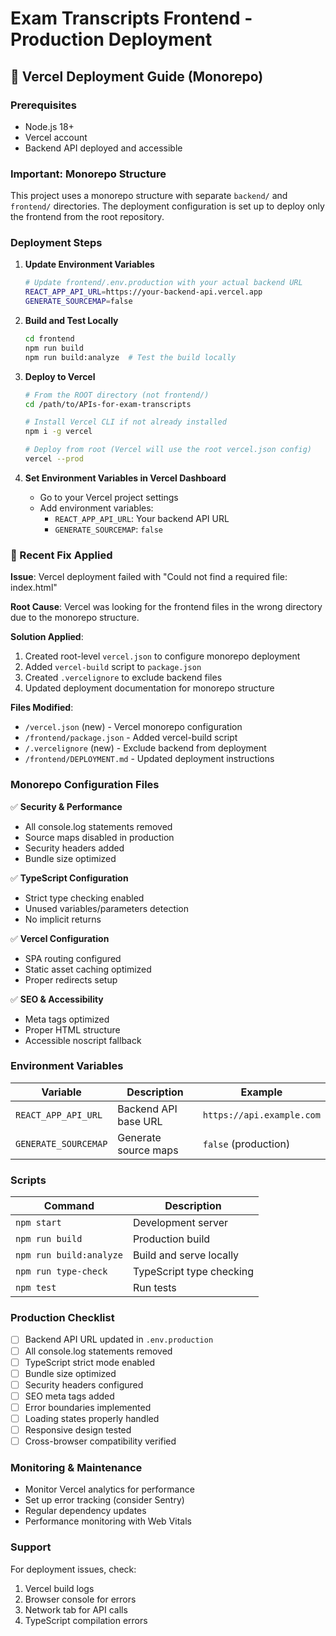 # Exam Transcripts Frontend - Production Deployment

## 🚀 Vercel Deployment Guide (Monorepo)

### Prerequisites
- Node.js 18+
- Vercel account
- Backend API deployed and accessible

### Important: Monorepo Structure
This project uses a monorepo structure with separate `backend/` and `frontend/` directories. The deployment configuration is set up to deploy only the frontend from the root repository.

### Deployment Steps

1. **Update Environment Variables**
   ```bash
   # Update frontend/.env.production with your actual backend URL
   REACT_APP_API_URL=https://your-backend-api.vercel.app
   GENERATE_SOURCEMAP=false
   ```

2. **Build and Test Locally**
   ```bash
   cd frontend
   npm run build
   npm run build:analyze  # Test the build locally
   ```

3. **Deploy to Vercel**
   ```bash
   # From the ROOT directory (not frontend/)
   cd /path/to/APIs-for-exam-transcripts
   
   # Install Vercel CLI if not already installed
   npm i -g vercel
   
   # Deploy from root (Vercel will use the root vercel.json config)
   vercel --prod
   ```

4. **Set Environment Variables in Vercel Dashboard**
   - Go to your Vercel project settings
   - Add environment variables:
     - `REACT_APP_API_URL`: Your backend API URL
     - `GENERATE_SOURCEMAP`: `false`

### 🔧 Recent Fix Applied

**Issue**: Vercel deployment failed with "Could not find a required file: index.html"

**Root Cause**: Vercel was looking for the frontend files in the wrong directory due to the monorepo structure.

**Solution Applied**:
1. Created root-level `vercel.json` to configure monorepo deployment
2. Added `vercel-build` script to `package.json`
3. Created `.vercelignore` to exclude backend files
4. Updated deployment documentation for monorepo structure

**Files Modified**:
- `/vercel.json` (new) - Vercel monorepo configuration
- `/frontend/package.json` - Added vercel-build script
- `/.vercelignore` (new) - Exclude backend from deployment
- `/frontend/DEPLOYMENT.md` - Updated deployment instructions

### Monorepo Configuration Files

✅ **Security & Performance**
- All console.log statements removed
- Source maps disabled in production
- Security headers added
- Bundle size optimized

✅ **TypeScript Configuration**
- Strict type checking enabled
- Unused variables/parameters detection
- No implicit returns

✅ **Vercel Configuration**
- SPA routing configured
- Static asset caching optimized
- Proper redirects setup

✅ **SEO & Accessibility**
- Meta tags optimized
- Proper HTML structure
- Accessible noscript fallback

### Environment Variables

| Variable | Description | Example |
|----------|-------------|---------|
| `REACT_APP_API_URL` | Backend API base URL | `https://api.example.com` |
| `GENERATE_SOURCEMAP` | Generate source maps | `false` (production) |

### Scripts

| Command | Description |
|---------|-------------|
| `npm start` | Development server |
| `npm run build` | Production build |
| `npm run build:analyze` | Build and serve locally |
| `npm run type-check` | TypeScript type checking |
| `npm test` | Run tests |

### Production Checklist

- [ ] Backend API URL updated in `.env.production`
- [ ] All console.log statements removed
- [ ] TypeScript strict mode enabled
- [ ] Bundle size optimized
- [ ] Security headers configured
- [ ] SEO meta tags added
- [ ] Error boundaries implemented
- [ ] Loading states properly handled
- [ ] Responsive design tested
- [ ] Cross-browser compatibility verified

### Monitoring & Maintenance

- Monitor Vercel analytics for performance
- Set up error tracking (consider Sentry)
- Regular dependency updates
- Performance monitoring with Web Vitals

### Support

For deployment issues, check:
1. Vercel build logs
2. Browser console for errors
3. Network tab for API calls
4. TypeScript compilation errors
